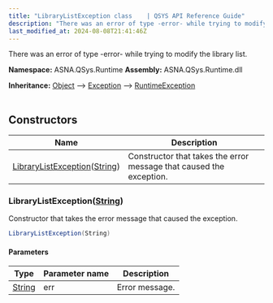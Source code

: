 ```yaml
---
title: "LibraryListException class    | QSYS API Reference Guide"
description: "There was an error of type -error- while trying to modify the library list. "
last_modified_at: 2024-08-08T21:41:46Z
---
```


There was an error of type -error- while trying to modify the library list.

**Namespace:** ASNA.QSys.Runtime
**Assembly:** ASNA.QSys.Runtime.dll

**Inheritance:** [Object](https://docs.microsoft.com/en-us/dotnet/api/system.object) --> [Exception](https://docs.microsoft.com/en-us/dotnet/api/system.exception) --> [RuntimeException](/reference/runtime/qsys-runtime/runtime-exception.html)
<br>
<br>

## Constructors

| Name | Description |
| --- | --- |
| [LibraryListException](#librarylistexceptionstring)([String](https://docs.microsoft.com/en-us/dotnet/api/system.string)) | Constructor that takes the error message that caused the exception.

### LibraryListException([String](https://docs.microsoft.com/en-us/dotnet/api/system.string))

Constructor that takes the error message that caused the exception.

```cs
LibraryListException(String)
```

#### Parameters

| Type | Parameter name | Description
| --- | --- | ---
| [String](https://docs.microsoft.com/en-us/dotnet/api/system.string) | err | Error message.
